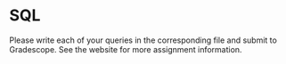 # SQL

Please write each of your queries in the corresponding file and submit to Gradescope. See the website for more assignment information.
